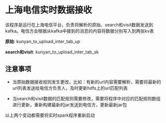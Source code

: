 # 上海电信实时数据接收
该程序是运行在上海电信平台，负责将解析的原始、search和visit数据发送到kafka。电信方会根据从kafka中接到的消息的内容将数据分别写入到两张kv表

**原始**:  kunyan_to_upload_inter_tab_up

**search和visit**: kunyan_to_upload_inter_tab_sk

## 注意事项

* 当原始数据接收规则发生更改，比如：有新的url内容需要解析，需要将最新的url列表发送给电信方负责人，及时更新hdfs上的url匹配列表

* 当search和visit数据的匹配规则需要修改，需要将程序中对应的匹配规则数组进行更新，重新构建最新的jar发送到电信方，更新最新jar包

以上两个变动都需要将实时spark程序重新启动

